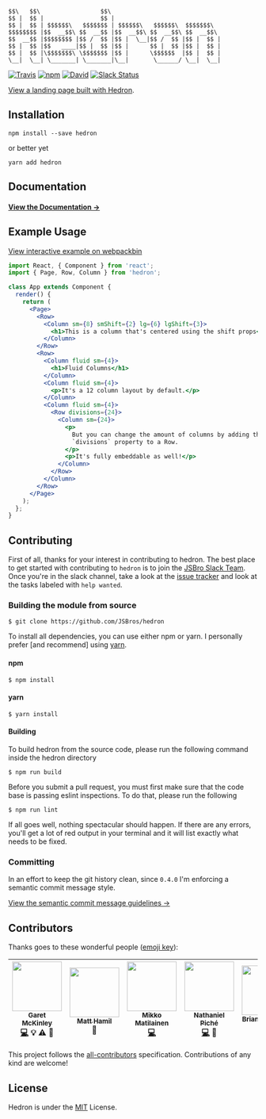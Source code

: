 ```
$$\   $$\                 $$\                               
$$ |  $$ |                $$ |                              
$$ |  $$ | $$$$$$\   $$$$$$$ | $$$$$$\   $$$$$$\  $$$$$$$\  
$$$$$$$$ |$$  __$$\ $$  __$$ |$$  __$$\ $$  __$$\ $$  __$$\ 
$$  __$$ |$$$$$$$$ |$$ /  $$ |$$ |  \__|$$ /  $$ |$$ |  $$ |
$$ |  $$ |$$   ____|$$ |  $$ |$$ |      $$ |  $$ |$$ |  $$ |
$$ |  $$ |\$$$$$$$\ \$$$$$$$ |$$ |      \$$$$$$  |$$ |  $$ |
\__|  \__| \_______| \_______|\__|       \______/ \__|  \__|                                                                                                                                
```
[![Travis](https://img.shields.io/travis/JSBros/hedron.svg?style=flat-square)](https://travis-ci.org/JSBros/hedron) [![npm](https://img.shields.io/npm/dt/hedron.svg?style=flat-square)](https://www.npmjs.com/package/hedron) [![David](https://img.shields.io/david/jsbros/hedron.svg?style=flat-square)](https://github.com/JSBros/hedron/issues) [![Slack Status](https://slackin-xtuseyimsc.now.sh/badge.svg)](https://slackin-xtuseyimsc.now.sh/)

[View a landing page built with Hedron](https://jsbros.github.io/uigradients/).


## Installation

    npm install --save hedron
or better yet

    yarn add hedron

## Documentation

#### [View the Documentation →](https://github.com/JSBros/hedron/wiki/Grid-System)

## Example Usage

[View interactive example on webpackbin](http://www.webpackbin.com/V1zqQ_gZf)

``` jsx
import React, { Component } from 'react';
import { Page, Row, Column } from 'hedron';

class App extends Component {
  render() {
    return (
      <Page>
        <Row>
          <Column sm={8} smShift={2} lg={6} lgShift={3}>
            <h1>This is a column that's centered using the shift props</h1>
          </Column>
        </Row>
        <Row>
          <Column fluid sm={4}>
            <h1>Fluid Columns</h1>
          </Column>
          <Column fluid sm={4}>
            <p>It's a 12 column layout by default.</p>
          </Column>
          <Column fluid sm={4}>
            <Row divisions={24}>
              <Column sm={24}>
                <p>
                  But you can change the amount of columns by adding the
                  `divisions` property to a Row.
                </p>
                <p>It's fully embeddable as well!</p>
              </Column>
            </Row>
          </Column>
        </Row>
      </Page>
    );
  };
}
```

## Contributing

First of all, thanks for your interest in contributing to hedron. The best place to get started with contributing to `hedron` is to join the [JSBro Slack Team](https://595f03bc-218b-4dc7-9045-df52791c557f.sbook.io/). Once you're in the slack channel, take a look at the [issue tracker](https://github.com/JSBros/hedron/issues) and look at the tasks labeled with `help wanted`.

### Building the module from source

    $ git clone https://github.com/JSBros/hedron

To install all dependencies, you can use either npm or yarn. I personally prefer [and recommend] using [yarn](https://yarnpkg.com/en/docs/install).

#### npm

    $ npm install

#### yarn

    $ yarn install

#### Building

To build hedron from the source code, please run the following command inside the hedron directory

    $ npm run build

Before you submit a pull request, you must first make sure that the code base is passing eslint inspections. To do that, please run the following

    $ npm run lint

If all goes well, nothing spectacular should happen. If there are any errors, you'll get a lot of red output in your terminal and it will list exactly what needs to be fixed.

### Committing

In an effort to keep the git history clean, since `0.4.0` I'm enforcing a semantic commit message style.

[View the semantic commit message guidelines →](https://seesparkbox.com/foundry/semantic_commit_messages)

## Contributors

Thanks goes to these wonderful people ([emoji key](https://github.com/kentcdodds/all-contributors#-all-contributors-)):

<!-- ALL-CONTRIBUTORS-LIST:START - Do not remove or modify this section -->
| [<img src="https://avatars.githubusercontent.com/u/1624279?v=3" width="100px;"/><br /><sub>Garet McKinley</sub>](https://github.com/garetmckinley)<br />[💻](https://github.com/JSBros/hedron/commits?author=garetmckinley) 💡 ⚠️ 👀 | [<img src="https://avatars.githubusercontent.com/u/11802078?v=3" width="100px;"/><br /><sub>Matt Hamil</sub>](https://github.com/matthamil)<br /> 💬 | [<img src="https://avatars.githubusercontent.com/u/77391?v=3" width="100px;"/><br /><sub>Mikko Matilainen</sub>](https://github.com/mikkom)<br />[💻](https://github.com/JSBros/hedron/commits?author=mikkom) | [<img src="https://avatars.githubusercontent.com/u/16616772?v=3" width="100px;"/><br /><sub>Nathaniel Piché</sub>](https://github.com/nathanielpiche)<br />[💻](https://github.com/JSBros/hedron/commits?author=nathanielpiche) 📖 | [<img src="https://avatars.githubusercontent.com/u/233396?v=3" width="100px;"/><br /><sub>Brian Stanback</sub>](https://github.com/Stanback)<br />[💻](https://github.com/JSBros/hedron/commits?author=Stanback) | [<img src="https://avatars.githubusercontent.com/u/571265?v=3" width="100px;"/><br /><sub>Stephen Mathieson</sub>](https://github.com/stephenmathieson)<br />[💻](https://github.com/JSBros/hedron/commits?author=stephenmathieson) |
| :---: | :---: | :---: | :---: | :---: | :---: |
<!-- ALL-CONTRIBUTORS-LIST:END -->

This project follows the [all-contributors](https://github.com/kentcdodds/all-contributors) specification.
Contributions of any kind are welcome!

## License

Hedron is under the [MIT](LICENSE) License.

